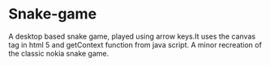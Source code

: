 # Snake-game
A desktop based snake game, played using arrow keys.It uses the canvas tag in html 5 and getContext function from java script.
A minor recreation of the classic nokia snake game.

